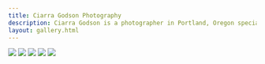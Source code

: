 ```yaml
---
title: Ciarra Godson Photography
description: Ciarra Godson is a photographer in Portland, Oregon specializing in family, wedding, and boudoir photography.
layout: gallery.html
---
```


<a data-lightbox="gallery" href="http://i.imgur.com/8a4BpbL.jpg"><img src="http://i.imgur.com/8a4BpbLl.jpg" class="photo-grid-item"></a>
<a data-lightbox="gallery" href="http://i.imgur.com/rPJ8P79.jpg"><img src="http://i.imgur.com/rPJ8P79l.jpg" class="photo-grid-item"></a>
<a data-lightbox="gallery" href="http://i.imgur.com/vCeSUub.jpg"><img src="http://i.imgur.com/vCeSUubl.jpg" class="photo-grid-item"></a>
<a data-lightbox="gallery" href="http://i.imgur.com/LYWpHL1.jpg"><img src="http://i.imgur.com/LYWpHL1l.jpg" class="photo-grid-item"></a>
<a data-lightbox="gallery" href="http://i.imgur.com/R8fgpOE.jpg"><img src="http://i.imgur.com/R8fgpOEl.jpg" class="photo-grid-item"></a>
